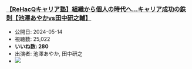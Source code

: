 ### [【ReHacQキャリア塾】組織から個人の時代へ…キャリア成功の鉄則【池澤あやかvs田中研之輔】](https://www.youtube.com/watch?v=JVvhJ7HQn3g)
-   公開日: 2024-05-14
-   視聴数: 25,022
-   **いいね数: 280**
-   出演者: 池澤あやか, 田中研之
- [![](https://img.youtube.com/vi/JVvhJ7HQn3g/hqdefault.jpg)](https://www.youtube.com/watch?v=JVvhJ7HQn3g)
